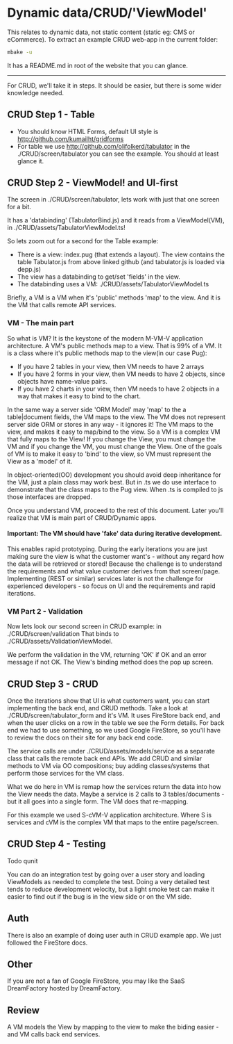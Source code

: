 # Dynamic data/CRUD/'ViewModel'

This relates to dynamic data, not static content (static eg: CMS or eCommerce). To extract an example CRUD web-app in the current folder:
```sh
mbake -u
```
It has a README.md in root of the website that you can glance.

---

For CRUD, we'll take it in steps. It should be easier, but there is some wider knowledge needed.


## CRUD Step 1 - Table

- You should know HTML Forms, default UI style is http://github.com/kumailht/gridforms
- For table we use http://github.com/olifolkerd/tabulator
in the ./CRUD/screen/tabulator you can see the example. You should at least glance it.


## CRUD Step 2 - ViewModel! and UI-first

The screen in ./CRUD/screen/tabulator, lets work with just that one screen for a bit.

It has a 'databinding' (TabulatorBind.js) and it reads from a ViewModel(VM), in ./CRUD/assets/TabulatorViewModel.ts!

So lets zoom out for a second for the Table example: 
- There is a view: index.pug (that extends a layout). The view contains the table Tabulator.js from above linked github
 (and tabulator.js is loaded via depp.js)
- The view has a databinding to get/set 'fields' in the view.
- The databinding uses a VM: ./CRUD/assets/TabulatorViewModel.ts

Briefly, a VM is a VM when it's 'public' methods 'map' to the view. And it is the VM that calls remote API services.


### VM - The main part

So what is VM? It is the keystone of the modern M-VM-V application architecture.
A VM's public methods map to a view. That is 99% of a VM. It is a class where it's public methods map to the view(in our case Pug):
- If you have 2 tables in your view, then VM needs to have 2 arrays 
- If you have 2 forms in your view, then VM needs to have 2 objects, since objects have name-value pairs. 
- If you have 2 charts in your view, then VM needs to have 2 objects in a way that makes it easy to bind to the chart.

In the same way a server side 'ORM Model' may 'map' to the a table|document fields, the VM maps to the view. The VM does not represent server side ORM or stores in any way - it ignores it!
The VM maps to the view, and makes it easy to map/bind to the view.
So a VM is a complex VM that fully maps to the View!
If you change the View, you must change the VM and if you change the VM, you must change the View.
One of the goals of VM is to make it easy to 'bind' to the view, so VM must represent the View as a 'model' of it.

In object-oriented(OO) development you should avoid deep inheritance for the VM, just a plain class may work best. But in .ts we do
use interface to demonstrate that the class maps to the Pug view. When .ts is compiled to js those interfaces are dropped. 

Once you understand VM, proceed to the rest of this document. Later you'll realize that VM is main part of CRUD/Dynamic apps.


#### Important: The VM should have 'fake' data during iterative development. 

This enables rapid prototyping. During the early iterations you are just making sure the view is what the customer want's - without any 
regard how the data will be retrieved or stored! Because the challenge is to understand the requirements and what value customer
derives from that screen/page. Implementing (REST or similar) services later is not the challenge for experienced developers - so focus on UI and the requirements and rapid iterations. 


### VM Part 2 - Validation

Now lets look our second screen in CRUD example: in ./CRUD/screen/validation
That binds to ./CRUD/assets/ValidationViewModel.

We perform the validation in the VM, returning 'OK' if OK and an error message if not OK.
The View's binding method does the pop up screen.


## CRUD Step 3 - CRUD 

Once the iterations show that UI is what customers want, you can start implementing the back end, and CRUD methods.
Take a look at ./CRUD/screen/tabulator_form and it's VM. It uses FireStore back end, and when the user clicks on a row in the table we see the Form details.  For back end we had to use something, so we used Google FireStore, so you'll have to review the docs on their site for any back end code.

The service calls are under ./CRUD/assets/models/service as a separate class that calls the remote back end APIs.
We add CRUD and similar methods to VM via OO compositions; buy adding classes/systems that perform those services for the VM class.

What we do here in VM is remap how the services return the data into how the View needs the data. Maybe a service is 2 calls to 3 tables/documents - but it all goes into a single form. The VM does that re-mapping.

For this example we used S-cVM-V application architecture. Where S is services and cVM is the complex VM that maps to the entire page/screen.


## CRUD Step 4 - Testing

Todo qunit

You can do an integration test by going over a user story and loading ViewModels as needed to complete the test. Doing a very detailed test tends to 
reduce development velocity, but a light smoke test can make it easier to find out if the bug is in the view side or on the VM side.


## Auth

There is also an example of doing user auth in CRUD example app. We just followed the FireStore docs.


## Other

If you are not a fan of Google FireStore, you may like the SaaS DreamFactory hosted by DreamFactory.


## Review

A VM models the View by mapping to the view to make the biding easier - and VM calls back end services.
